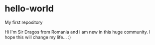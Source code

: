 # hello-world
My first repository

Hi I'm Sir Dragos from Romania and i am new in this huge community. I hope this will change my life... :)
